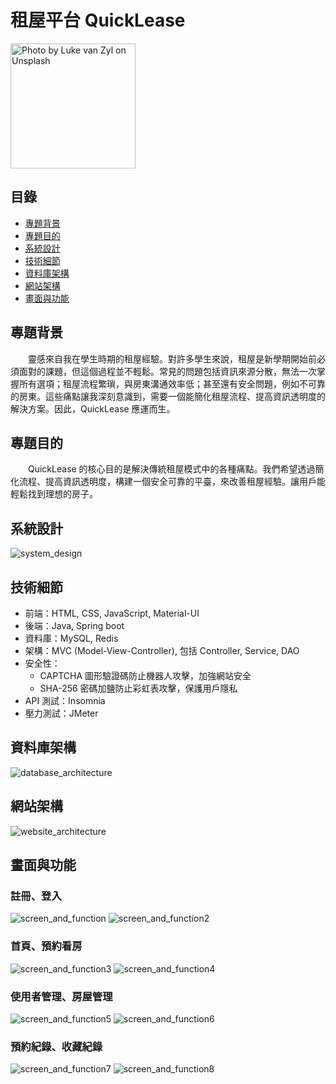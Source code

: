 # 租屋平台 QuickLease
<img src="src/main/resources/static/images/listingImages/apartment.jpg" alt="Photo by Luke van Zyl on Unsplash" width="200">

## 目錄
 - [專題背景](#專題背景)
 - [專題目的](#專題目的)
 - [系統設計](#系統設計)
 - [技術細節](#技術細節)
 - [資料庫架構](#資料庫架構)
 - [網站架構](#網站架構)
 - [畫面與功能](#畫面與功能)

## 專題背景
　　靈感來自我在學生時期的租屋經驗。對許多學生來說，租屋是新學期開始前必須面對的課題，但這個過程並不輕鬆。常見的問題包括資訊來源分散，無法一次掌握所有選項；租屋流程繁瑣，與房東溝通效率低；甚至還有安全問題，例如不可靠的房東。這些痛點讓我深刻意識到，需要一個能簡化租屋流程、提高資訊透明度的解決方案。因此，QuickLease 應運而生。

## 專題目的
　　QuickLease 的核心目的是解決傳統租屋模式中的各種痛點。我們希望透過簡化流程、提高資訊透明度，構建一個安全可靠的平臺，來改善租屋經驗。讓用戶能輕鬆找到理想的房子。

## 系統設計
<img src="src/main/resources/static/images/listingImages/system_design.jpg" alt="system_design" style="max-width: 100%; height: auto;">

## 技術細節
- 前端：HTML, CSS, JavaScript, Material-UI
- 後端：Java, Spring boot
- 資料庫：MySQL, Redis
- 架構：MVC (Model-View-Controller), 包括 Controller, Service, DAO
- 安全性：
  - CAPTCHA 圖形驗證碼防止機器人攻擊，加強網站安全
  - SHA-256 密碼加鹽防止彩虹表攻擊，保護用戶隱私
- API 測試：Insomnia
- 壓力測試：JMeter

## 資料庫架構
<img src="src/main/resources/static/images/listingImages/database_architecture.jpg" alt="database_architecture" style="max-width: 100%; height: auto;">

## 網站架構
<img src="src/main/resources/static/images/listingImages/website_architecture.jpg" alt="website_architecture" style="max-width: 100%; height: auto;">

## 畫面與功能
### 註冊、登入
<img src="src/main/resources/static/images/listingImages/screen_and_function.jpg" alt="screen_and_function" style="max-width: 100%; height: auto;">
<img src="src/main/resources/static/images/listingImages/screen_and_function2.jpg" alt="screen_and_function2" style="max-width: 100%; height: auto;">

### 首頁、預約看房
<img src="src/main/resources/static/images/listingImages/screen_and_function3.jpg" alt="screen_and_function3" style="max-width: 100%; height: auto;">
<img src="src/main/resources/static/images/listingImages/screen_and_function4.jpg" alt="screen_and_function4" style="max-width: 100%; height: auto;">

### 使用者管理、房屋管理
<img src="src/main/resources/static/images/listingImages/screen_and_function5.jpg" alt="screen_and_function5" style="max-width: 100%; height: auto;">
<img src="src/main/resources/static/images/listingImages/screen_and_function6.jpg" alt="screen_and_function6" style="max-width: 100%; height: auto;">

### 預約紀錄、收藏紀錄
<img src="src/main/resources/static/images/listingImages/screen_and_function7.jpg" alt="screen_and_function7" style="max-width: 100%; height: auto;">
<img src="src/main/resources/static/images/listingImages/screen_and_function8.jpg" alt="screen_and_function8" style="max-width: 100%; height: auto;">
